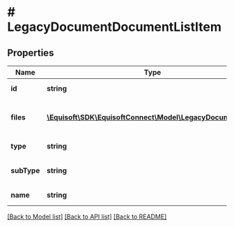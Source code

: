 # # LegacyDocumentDocumentListItem

## Properties

Name | Type | Description | Notes
------------ | ------------- | ------------- | -------------
**id** | **string** | id of the document | [optional] 
**files** | [**\Equisoft\SDK\EquisoftConnect\Model\LegacyDocumentFile[]**](LegacyDocumentFile.md) | Files contained inside the document | [optional] 
**type** | **string** | type of the document | [optional] 
**subType** | **string** | subtype of the document | [optional] 
**name** | **string** | name of the document | [optional] 

[[Back to Model list]](../../README.md#documentation-for-models) [[Back to API list]](../../README.md#documentation-for-api-endpoints) [[Back to README]](../../README.md)


